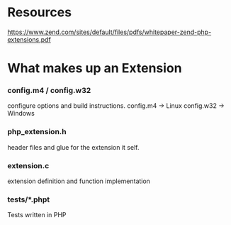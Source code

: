 # Resources
https://www.zend.com/sites/default/files/pdfs/whitepaper-zend-php-extensions.pdf

# What makes up an Extension

### config.m4 / config.w32
configure options and build instructions.
config.m4 -> Linux
config.w32 -> Windows

### php_extension.h
header files and glue for the extension it self.

### extension.c
extension definition and function implementation

### tests/*.phpt
Tests written in PHP